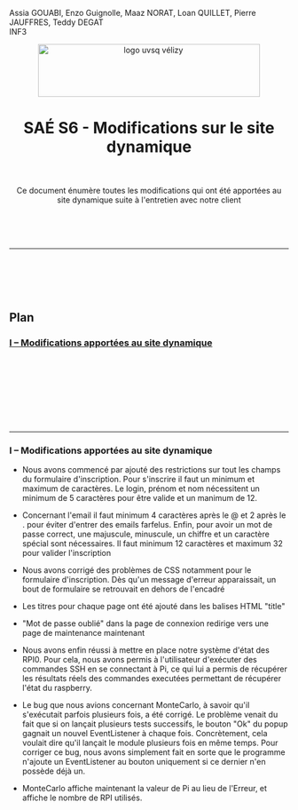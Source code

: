 Assia GOUABI, Enzo Guignolle, Maaz NORAT, Loan QUILLET, Pierre JAUFFRES, Teddy DEGAT<br>
INF3
<div align="center">

<img height="95" width="400" src="img/IUT_Velizy_Villacoublay_logo_2020_ecran.png" title="logo uvsq vélizy"/>

# SAÉ S6 - Modifications sur le site dynamique

<br><br>
Ce document énumère toutes les modifications qui ont été apportées au site dynamique suite à l'entretien avec notre client
</div>


<br><br><br>

---

<br><br><br><br>

## Plan

### [I – Modifications apportées au site dynamique](#p1)


<br><br><br><br><br><br><br>

---
### <a name="p1"></a>I – Modifications apportées au site dynamique

- Nous avons commencé par ajouté des restrictions sur tout les champs du formulaire d'inscription. 
Pour s'inscrire il faut un minimum et maximum de caractères. Le login, prénom et nom nécessitent un minimum de 5 caractères pour être valide et un manimum de 12.  

- Concernant l'email il faut minimum 4 caractères après le @ et 2 après le . pour éviter d'entrer des emails farfelus. 
Enfin, pour avoir un mot de passe correct, une majuscule, minuscule, un chiffre et un caractère spécial sont nécessaires. 
Il faut minimum 12 caractères et maximum 32 pour valider l'inscription

- Nous avons corrigé des problèmes de CSS notamment pour le formulaire d'inscription. Dès qu'un message d'erreur apparaissait, un bout de formulaire se retrouvait en dehors de l'encadré

- Les titres pour chaque page ont été ajouté dans les balises HTML "title"

- "Mot de passe oublié" dans la page de connexion redirige vers une page de maintenance maintenant

- Nous avons enfin réussi à mettre en place notre système d'état des RPI0. Pour cela, nous avons permis à l'utilisateur d'exécuter des commandes SSH en se connectant à Pi, ce qui lui a permis de récupérer les résultats réels des commandes executées permettant de récupérer l'état du raspberry.

- Le bug que nous avions concernant MonteCarlo, à savoir qu'il s'exécutait parfois plusieurs fois, a été corrigé. Le problème venait du fait que si on lançait plusieurs tests successifs, le bouton "Ok" du popup gagnait un nouvel EventListener à chaque fois. Concrètement, cela voulait dire qu'il lançait le module plusieurs fois en même temps.
Pour corriger ce bug, nous avons simplement fait en sorte que le programme n'ajoute un EventListener au bouton uniquement si ce dernier n'en possède déjà un.

- MonteCarlo affiche maintenant la valeur de Pi au lieu de l'Erreur, et affiche le nombre de RPI utilisés.
